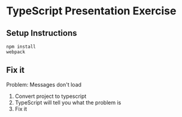 # TypeScript Presentation Exercise

## Setup Instructions

    npm install
    webpack

## Fix it

Problem: Messages don't load

1. Convert project to typescript
2. TypeScript will tell you what the problem is
3. Fix it
